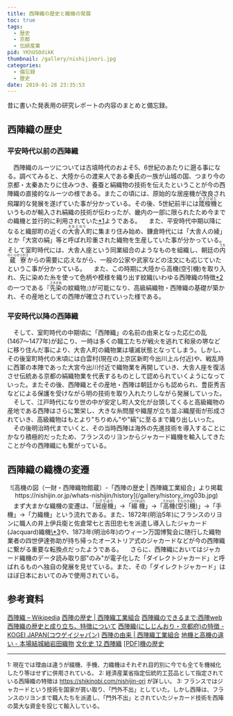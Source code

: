```yaml
---
title: 西陣織の歴史と織機の発展
toc: true
tags:
  - 歴史
  - 京都
  - 伝統産業
pid: YKhUSOdikK
thumbnail: /gallery/nishijinori.jpg
categories:
  - 備忘録
  - 歴史
date: 2019-01-28 23:35:53
---
```



昔に書いた発表用の研究レポートの内容のまとめと備忘録。

<!-- more -->
<!-- toc -->

## 西陣織の歴史
### 平安時代以前の西陣織
　西陣織のルーツについては古墳時代のおよそ5、6世紀のあたりに遡る事になる。調べてみると、大陸からの渡来人である秦氏の一族が山城の国、つまり今の京都・太秦あたりに住みつき、養蚕と絹織物の技術を伝えたということが今の西陣織の直接的なルーツの様である。またこの頃には、原始的な居座機が改良され飛躍的な発展を遂げていた事が分かっている。その後、5世紀前半には<ruby>筬梭機<rp>(</rp><rt>おさひばた</rt><rp>)</rp></ruby>というものが輸入され絹織の技術が伝わったが、畿内の一部に限られたため今までの織機と並行的に利用されていた<a href="#1"><u>\*1</u></a>ようである。
　また、平安時代中期以降になると織部町の近くの<ruby>大舎人<rp>(</rp><rt>おおとねり</rt><rp>)</rp></ruby>町に集まり住み始め、鎌倉時代には「大舎人の綾」とか「大宮の絹」等と呼ばれ珍重された織物を生産していた事が分かっている。そして室町時代には、大舎人座という同業組合のようなものを組織し、朝廷の<ruby>内蔵寮<rp>(</rp><rt>うちのくらのつかさ</rt><rp>)</rp></ruby>からの需要に応えながら、一般の公家や武家などの注文にも応じていたというこ事が分かっている。
　また、この時期に大陸から高機(空引機)を取り入れ、先に染めた糸を使って色柄や模様を織り出す紋織(いわゆる西陣織の特徴<a href="#2"><u>\*2</u></a>の一つである『<ruby>先染<rp>(</rp><rt>さきぞめ</rt><rp>)</rp></ruby>の紋織物』)が可能になり、高級絹織物・西陣織の基礎が築かれ、その産地としての西陣が確立されていった様である。

### 平安時代以降の西陣織
　そして、室町時代の中期頃に「西陣織」の名前の由来となった応仁の乱(1467〜1477年)が起こり、一時は多くの職工たちが戦火を逃れて和泉の堺などに移り住んだ事により、大舎人町の織物業は壊滅状態となってしまう。しかし、その後室町時代の末頃には白雲村(現在の上京区新町今出川上ル付近)や、戦乱時に西軍の本陣であった大宮今出川付近で織物業を再開していき、大舎人座を復活させ伝統ある京都の絹織物業を代表するものとして認められていくようになっていった。またその後、西陣織とその産地・西陣は朝廷からも認められ、豊臣秀吉などによる保護を受けながら明の技術を取り入れたりしながら発展していった。
　そして、江戸時代になり世の中が安定し町人文化が台頭してくると高級織物の産地である西陣はさらに繁栄し、大きな糸問屋や織屋が立ち並ぶ織屋街が形成されていき、高級織物はもとより"ちりめん"や"縞"に至るまで織り出しいった。
　その後明治時代までいくと、その当時西陣は海外の先進技術を導入することにかなり積極的だったため、フランスのリヨンからジャカード織機を輸入してきたことが今の西陣織にも繋がっている。

## 西陣織の織機の変遷
<div style="text-align: center;">
![高機の図（一財・西陣織物館蔵）-「西陣の歴史 | 西陣織工業組合」より掲載 https://nishijin.or.jp/whats-nishijin/history](/gallery/history_img03b.jpg)
</div>
　まず大まかな織機の変遷は、「<ruby>居座機<rp>(</rp><rt>いざりばた</rt><rp>)</rp></ruby>」→「<ruby>綴機<rp>(</rp><rt>つづればた</rt><rp>)</rp></ruby>」→「<ruby>高機<rp>(</rp><rt>たかはた</rt><rp>)</rp></ruby>(<ruby>空引機<rp>(</rp><rt>そらひきばた</rt><rp>)</rp></ruby>)」→「手機」→「力織機」という流れである。また、1872年(明治5年)にフランスのリヨンに職人の井上伊兵衛と佐倉常七と吉田忠七を派遣し導入したジャカード(Jacquard)織機<a href="#3"><u>\*3</u></a>や、1873年(明治6年)のウィーン万国博覧会に随行した織物業者の四世伊達弥助が持ち帰ったオーストリア式のジャカードなどが今の西陣織に繋がる重要な転換点だったようである。
　さらに、西陣織においてはジャカード織機のデータ読み取り部"のみ"が電子化した「ダイレクトジャカード」と呼ばれるものへ独自の発展を見せている。また、その「ダイレクトジャカード」はほぼ日本においてのみで使用されている。

## 参考資料
[西陣織 – Wikipedia](https://ja.wikipedia.org/wiki/%E8%A5%BF%E9%99%A3%E7%B9%94)
[西陣の歴史 | 西陣織工業組合](https://nishijin.or.jp/whats-nishijin/history)
[西陣織のできるまで:西陣web](http://www.nishijin.or.jp/site/ori/koutei.html)
[西陣織の歴史と成り立ち、特徴について](https://shikinobi.com/nishijin-ori)
[西陣織(にしじんおり・京都府)の特徴 - KOGEI JAPAN(コウゲイジャパン)](https://kogeijapan.com/locale/ja_JP/nishijinori/)
[西陣の由来 | 西陣織工業組合](https://nishijin.or.jp/whats-nishijin/origin)
[地機と高機の違い - 本場結城紬岩田織物](https://www.iwataorimono-teori.com/%E6%9C%AC%E5%A0%B4%E7%B5%90%E5%9F%8E%E7%B4%AC%E3%81%A8%E3%81%AF/%E5%9C%B0%E6%A9%9F%E3%81%A8%E9%AB%98%E6%A9%9F%E3%81%AE%E9%81%95%E3%81%84/)
[文化史 12 西陣織](https://www2.city.kyoto.lg.jp/somu/rekishi/fm/nenpyou/htmlsheet/bunka12.html)
[[PDF]機の歴史](http://repo.beppu-u.ac.jp/modules/xoonips/download.php?file_id=4100)

---

<span id="1" style="font-size:small">1: 現在では理由は違うが綴機、手機、力織機はそれぞれ目的別に今でも全てを機械化したり等はせずに併用されている。</span>
<span id="2" style="font-size:small">2: 経済産業省指定伝統的工芸品として指定されている西陣織の特徴は https://shikinobi.com/nishijin-ori が詳しい。</span>
<span id="3" style="font-size:small">3: フランスではジャカードという技術を国家が買い取り、「門外不出」としていた。しかし西陣は、フランスのリヨンまで職人たちを派遣し、「門外不出」とされていたジャカード技術を西陣の莫大な資金を投じて輸入している。</span>